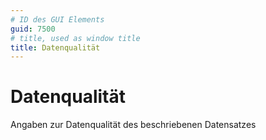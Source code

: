 ```yaml
---
# ID des GUI Elements
guid: 7500
# title, used as window title
title: Datenqualität
---
```


# Datenqualität

Angaben zur Datenqualität des beschriebenen Datensatzes

